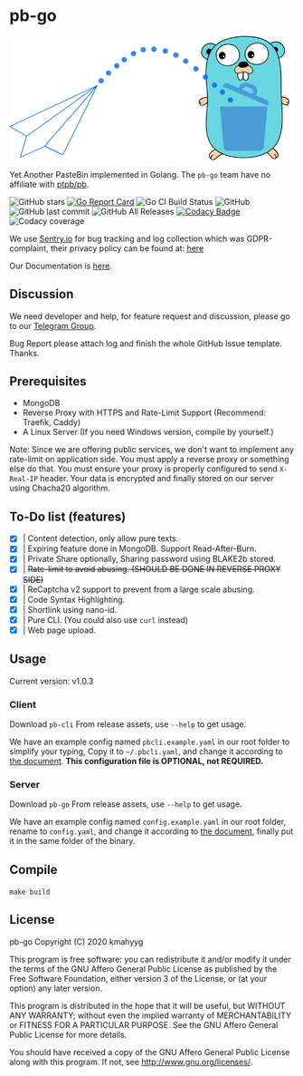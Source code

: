 # pb-go

![Logo](./readme-logo.png)

Yet Another PasteBin implemented in Golang. The `pb-go` team have no affiliate with [ptpb/pb](https://github.com/ptpb/pb).

![GitHub stars](https://img.shields.io/github/stars/pb-go/pb-go?style=social)
[![Go Report Card](https://goreportcard.com/badge/github.com/pb-go/pb-go)](https://goreportcard.com/report/github.com/pb-go/pb-go)
![Go CI Build Status](https://github.com/pb-go/pb-go/workflows/Go/badge.svg)
![GitHub](https://img.shields.io/github/license/pb-go/pb-go)
![GitHub last commit](https://img.shields.io/github/last-commit/pb-go/pb-go)
![GitHub All Releases](https://img.shields.io/github/downloads/pb-go/pb-go/total)
[![Codacy Badge](https://api.codacy.com/project/badge/Grade/269b77a2b64c41bbaa4aa109ecf4d55a)](https://www.codacy.com/manual/pb-go/pb-go)
![Codacy coverage](https://img.shields.io/codacy/coverage/269b77a2b64c41bbaa4aa109ecf4d55a?logo=codacy)

We use [Sentry.io](https://sentry.io) for bug tracking and log collection which was GDPR-complaint, 
their privacy policy can be found at: [here](https://sentry.io/legal/privacy/2.1.0/)

Our Documentation is [here](/docs).

## Discussion

We need developer and help, for feature request and discussion, 
please go to our [Telegram Group](https://t.me/pb_go_discuss).

Bug Report please attach log and finish the whole GitHub Issue template. Thanks.

## Prerequisites

-   MongoDB
-   Reverse Proxy with HTTPS and Rate-Limit Support (Recommend: Traefik, Caddy)
-   A Linux Server (If you need Windows version, compile by yourself.)

Note: Since we are offering public services, we don't want to implement any rate-limit
on application side. You must apply a reverse proxy or something else do that.
You must ensure your proxy is properly configured to send `X-Real-IP` header.
Your data is encrypted and finally stored on our server using Chacha20 algorithm.

## To-Do list (features)

-   [X] | Content detection, only allow pure texts.
-   [X] | Expiring feature done in MongoDB. Support Read-After-Burn.
-   [X] | Private Share optionally, Sharing password using BLAKE2b stored. 
-   [X] | <del> Rate-limit to avoid abusing. (SHOULD BE DONE IN REVERSE PROXY SIDE) </del>
-   [X] | ReCaptcha v2 support to prevent from a large scale abusing.
-   [X] | Code Syntax Highlighting.
-   [X] | Shortlink using nano-id.
-   [X] | Pure CLI. (You could also use `curl` instead)
-   [X] | Web page upload.

## Usage

Current version: v1.0.3

### Client

Download `pb-cli` From release assets, use `--help` to get usage.

We have an example config named `pbcli.example.yaml` in our root folder to simplify your typing, 
Copy it to `~/.pbcli.yaml`, and change it according to [the document](/docs/client.md). **This configuration file is OPTIONAL, not REQUIRED.**

### Server

Download `pb-go` From release assets, use `--help` to get usage.

We have an example config named `config.example.yaml` in our root folder, rename to `config.yaml`, 
and change it according to [the document](/docs/config.md), finally put it in the same folder of the binary.

## Compile

`make build`

## License

 pb-go
 Copyright (C) 2020  kmahyyg

 This program is free software: you can redistribute it and/or modify
 it under the terms of the GNU Affero General Public License as published by
 the Free Software Foundation, either version 3 of the License, or
 (at your option) any later version.

 This program is distributed in the hope that it will be useful,
 but WITHOUT ANY WARRANTY; without even the implied warranty of
 MERCHANTABILITY or FITNESS FOR A PARTICULAR PURPOSE.  See the
 GNU Affero General Public License for more details.

 You should have received a copy of the GNU Affero General Public License
 along with this program.  If not, see <http://www.gnu.org/licenses/>.
